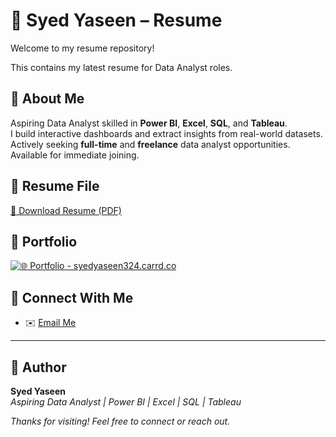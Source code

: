 # 📄 Syed Yaseen – Resume

Welcome to my resume repository!

This contains my latest resume for Data Analyst roles.

## 🧠 About Me

Aspiring Data Analyst skilled in **Power BI**, **Excel**, **SQL**, and **Tableau**.  
I build interactive dashboards and extract insights from real-world datasets.  
Actively seeking **full-time** and **freelance** data analyst opportunities.  
Available for immediate joining.

## 📎 Resume File

[📄 Download Resume (PDF)](./Syed_Yaseen_Resume.pdf)

## 🔗 Portfolio

[![🌐 Portfolio - syedyaseen324.carrd.co](https://img.shields.io/badge/Visit-My%20Portfolio-blue?style=for-the-badge&logo=internet-explorer)](https://syedyaseen324.carrd.co/)


## 🔗 Connect With Me
- ✉️ [Email Me](mailto:syedengineer324@gmail.com)
  
---

## 👤 Author

**Syed Yaseen**  
*Aspiring Data Analyst | Power BI | Excel | SQL | Tableau*


_Thanks for visiting! Feel free to connect or reach out._
